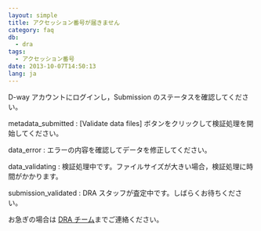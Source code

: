 ```yaml
---
layout: simple
title: アクセッション番号が届きません
category: faq
db:
  - dra
tags: 
  - アクセッション番号
date: 2013-10-07T14:50:13
lang: ja
---
```


D-way アカウントにログインし，Submission のステータスを確認してください。

metadata\_submitted 
: \[Validate data files\] ボタンをクリックして検証処理を開始してください。

data\_error 
: エラーの内容を確認してデータを修正してください。

data\_validating 
: 検証処理中です。ファイルサイズが大きい場合，検証処理に時間がかかります。

submission\_validated 
: DRA スタッフが査定中です。しばらくお待ちください。

お急ぎの場合は [DRA チーム](/contact-ddbj.html)までご連絡ください。
